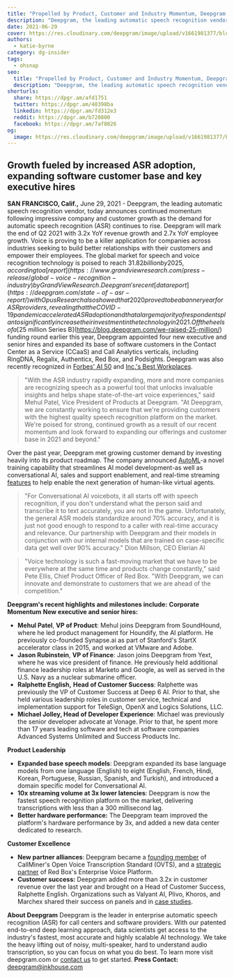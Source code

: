 ```yaml
---
title: "Propelled by Product, Customer and Industry Momentum, Deepgram Continues to Build the Future of Speech Recognition"
description: "Deepgram, the leading automatic speech recognition vendor, today announces continued momentum following impressive company and customer growth as the demand for automatic speech recognition (ASR) continues to rise. Deepgram will mark the end of Q2 2021 with 3.2x YoY revenue growth and 2.7x YoY employee growth."
date: 2021-06-29
cover: https://res.cloudinary.com/deepgram/image/upload/v1661981377/blog/propelled-by-product-customer-and-industry-momentum-deepgram-continues-to-build-the-future-of-speech-recognition/propelled-by-product%402x.jpg
authors:
  - katie-byrne
category: dg-insider
tags:
  - ohsnap
seo:
  title: "Propelled by Product, Customer and Industry Momentum, Deepgram Continues to Build the Future of Speech Recognition"
  description: "Deepgram, the leading automatic speech recognition vendor, today announces continued momentum following impressive company and customer growth as the demand for automatic speech recognition (ASR) continues to rise. Deepgram will mark the end of Q2 2021 with 3.2x YoY revenue growth and 2.7x YoY employee growth."
shorturls:
  share: https://dpgr.am/afd1751
  twitter: https://dpgr.am/48398ba
  linkedin: https://dpgr.am/fd312e3
  reddit: https://dpgr.am/b720800
  facebook: https://dpgr.am/7af8826
og:
  image: https://res.cloudinary.com/deepgram/image/upload/v1661981377/blog/propelled-by-product-customer-and-industry-momentum-deepgram-continues-to-build-the-future-of-speech-recognition/propelled-by-product%402x.jpg
---
```


## Growth fueled by increased ASR adoption, expanding software customer base and key executive hires

**SAN FRANCISCO, Calif.,** June 29, 2021 - Deepgram, the leading automatic speech recognition vendor, today announces continued momentum following impressive company and customer growth as the demand for automatic speech recognition (ASR) continues to rise. Deepgram will mark the end of Q2 2021 with 3.2x YoY revenue growth and 2.7x YoY employee growth. Voice is proving to be a killer application for companies across industries seeking to build better relationships with their customers and empower their employees. The global market for speech and voice recognition technology is poised to reach $31.82 billion by 2025, according to a [report](https://www.grandviewresearch.com/press-release/global-voice-recognition-industry) by Grand View Research. Deepgram's recent [data report](https://deepgram.com/state-of-asr-report/) with Opus Research also showed that 2020 proved to be a banner year for ASR providers, revealing that the COVID-19 pandemic accelerated ASR adoption and that a large majority of respondents plan to significantly increase their investment in the technology in 2021. Off the heels of a [$25 million Series B](https://blog.deepgram.com/we-raised-25-million/) funding round earlier this year, Deepgram appointed four new executive and senior hires and expanded its base of software customers in the Contact Center as a Service (CCaaS) and Call Analytics verticals, including RingDNA, Regalix, Authenticx, Red Box, and Podsights. Deepgram was also recently recognized in [Forbes' AI 50](https://www.forbes.com/sites/alanohnsman/2021/04/26/ai-50-americas-most-promising-artificial-intelligence-companies/) and [Inc.'s Best Workplaces](https://www.inc.com/best-workplaces/2021).

> "With the ASR industry rapidly expanding, more and more companies are recognizing speech as a powerful tool that unlocks invaluable insights and helps shape state-of-the-art voice experiences," said Mehul Patel, Vice President of Products at Deepgram. "At Deepgram, we are constantly working to ensure that we're providing customers with the highest quality speech recognition platform on the market. We're poised for strong, continued growth as a result of our recent momentum and look forward to expanding our offerings and customer base in 2021 and beyond."

Over the past year, Deepgram met growing customer demand by investing heavily into its product roadmap. The company announced [AutoML](https://blog.deepgram.com/deepgram-pioneers-novel-training-approach-setting-new-standard-for-ai-companies-2/)-a novel training capability that streamlines AI model development-as well as conversational AI, sales and support enablement, and real-time streaming [features](https://deepgram.com/blog/deepgram-pioneers-novel-training-approach-setting-new-standard-for-ai-companies-2/) to help enable the next generation of human-like virtual agents.

> "For Conversational AI voicebots, it all starts off with speech recognition, if you don't understand what the person said and transcribe it to text accurately, you are not in the game. Unfortunately, the general ASR models standardize around 70% accuracy, and it is just not good enough to respond to a caller with real-time accuracy and relevance. Our partnership with Deepgram and their models in conjunction with our internal models that are trained on case-specific data get well over 90% accuracy." Dion Millson, CEO Elerian AI

> "Voice technology is such a fast-moving market that we have to be everywhere at the same time and products change constantly," said Pete Ellis, Chief Product Officer of Red Box. "With Deepgram, we can innovate and demonstrate to customers that we are ahead of the competition."

**Deepgram's recent highlights and milestones include:** **Corporate Momentum** **New executive and senior hires:**

*   **Mehul Patel**, **VP of Product**: Mehul joins Deepgram from SoundHound, where he led product management for Houndify, the AI platform. He previously co-founded Synapse.ai as part of Stanford's StartX accelerator class in 2015, and worked at VMware and Adobe.
*   **Jason Rubinstein**, **VP of Finance**: Jason joins Deepgram from Yext, where he was vice president of finance. He previously held additional finance leadership roles at Marketo and Google, as well as served in the U.S. Navy as a nuclear submarine officer.
*   **Ralphette English,** **Head of Customer Success**: Ralphette was previously the VP of Customer Success at Deep 6 AI. Prior to that, she held various leadership roles in customer service, technical and implementation support for TeleSign, OpenX and Logics Solutions, LLC.
*   **Michael Jolley, Head of Developer Experience**: Michael was previously the senior developer advocate at Vonage. Prior to that, he spent more than 17 years leading software and tech at software companies Advanced Systems Unlimited and Success Products Inc.

**Product Leadership**

*   **Expanded base speech models**: Deepgram expanded its base language models from one language (English) to eight (English, French, Hindi, Korean, Portuguese, Russian, Spanish, and Turkish), and introduced a domain specific model for Conversational AI.
*   **10x streaming volume at 3x lower latencies**: Deepgram is now the fastest speech recognition platform on the market, delivering transcriptions with less than a 300 millisecond lag.
*   **Better hardware performance:** The Deepgram team improved the platform's hardware performance by 3x, and added a new data center dedicated to research.

**Customer Excellence**

*   **New partner alliances**: Deepgram became a [founding member](https://blog.deepgram.com/deepgram-is-a-founding-member-of-callminers-open-voice-transcription-standard-ovts/) of CallMiner's Open Voice Transcription Standard (OVTS), and a [strategic partner](https://www.businesswire.com/news/home/20201203005228/en/Red-Box-and-Deepgram-Partner-to-Deliver-Highly-Scalable-Real-Time-Audio-Capture-and-Automatic-Speech-Recognition-for-Enterprises) of Red Box's Enterprise Voice Platform.
*   **Customer success:** Deepgram added more than 3.2x in customer revenue over the last year and brought on a Head of Customer Success, Ralphette English. Organizations such as Valyant AI, Plivo, Khoros, and Marchex shared their success on panels and in [case studies](https://deepgram.com/company/resources/).

**About Deepgram** Deepgram is the leader in enterprise automatic speech recognition (ASR) for call centers and software providers. With our patented end-to-end deep learning approach, data scientists get access to the industry's fastest, most accurate and highly scalable AI technology. We take the heavy lifting out of noisy, multi-speaker, hard to understand audio transcription, so you can focus on what you do best. To learn more visit deepgram.com or [contact us](https://deepgram.com/contact-us/) to get started. **Press Contact:** [deepgram@inkhouse.com](mailto:deepgram@inkhouse.com)
